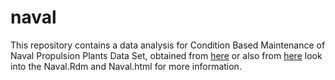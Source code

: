 # naval
This repository contains a data analysis for Condition Based Maintenance of Naval Propulsion Plants Data Set, obtained from [here](http://archive.ics.uci.edu/ml/datasets/condition+based+maintenance+of+naval+propulsion+plants) or also from [here](https://www.kaggle.com/elikplim/maintenance-of-naval-propulsion-plants-data-set)
look into the Naval.Rdm and Naval.html for more information.

